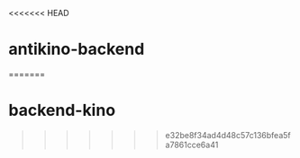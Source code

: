 <<<<<<< HEAD
# antikino-backend
=======
# backend-kino
>>>>>>> e32be8f34ad4d48c57c136bfea5fa7861cce6a41
